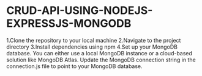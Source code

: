 # CRUD-API-USING-NODEJS-EXPRESSJS-MONGODB

1.Clone the repository to your local machine
2.Navigate to the project directory
3.Install dependencies using npm
4.Set up your MongoDB database. You can either use a local MongoDB instance or a cloud-based solution like MongoDB Atlas. Update the MongoDB connection string in the connection.js file to point to your MongoDB database.
